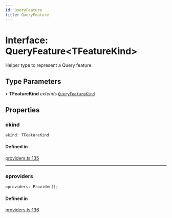 ```yaml
---
id: QueryFeature
title: QueryFeature
---
```


# Interface: QueryFeature\<TFeatureKind\>

Helper type to represent a Query feature.

## Type Parameters

• **TFeatureKind** _extends_ [`QueryFeatureKind`](../type-aliases/queryfeaturekind.md)

## Properties

### ɵkind

```ts
ɵkind: TFeatureKind
```

#### Defined in

[providers.ts:135](https://github.com/TanStack/query/blob/main/packages/angular-query-experimental/src/providers.ts#L135)

---

### ɵproviders

```ts
ɵproviders: Provider[];
```

#### Defined in

[providers.ts:136](https://github.com/TanStack/query/blob/main/packages/angular-query-experimental/src/providers.ts#L136)
